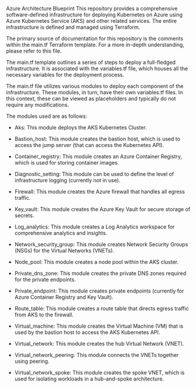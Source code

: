 Azure Architecture Blueprint
This repository provides a comprehensive software-defined infrastructure for deploying Kubernetes on Azure using Azure Kubernetes Service (AKS) and other related services. The entire infrastructure is defined and managed using Terraform.

The primary source of documentation for this repository is the comments within the main.tf Terraform template. For a more in-depth understanding, please refer to this file.

The main.tf template outlines a series of steps to deploy a full-fledged infrastructure. It is associated with the variables.tf file, which houses all the necessary variables for the deployment process.

The main.tf file utilizes various modules to deploy each component of the infrastructure. These modules, in turn, have their own variables.tf files. In this context, these can be viewed as placeholders and typically do not require any modifications.

The modules used are as follows:

* Aks: This module deploys the AKS Kubernetes Cluster.

* Bastion_host: This module creates the bastion host, which is used to access the jump server (that can access the Kubernetes API).

* Container_registry: This module creates an Azure Container Registry, which is used for storing container images.

* Diagnostic_setting: This module can be used to define the level of infrastructure logging (currently not in use).

* Firewall: This module creates the Azure firewall that handles all egress traffic.

* Key_vault: This module creates the Azure Key Vault for secure storage of secrets.

* Log_analytics: This module creates a Log Analytics workspace for comprehensive analytics and insights.

* Network_security_group: This module creates Network Security Groups (NSGs) for the Virtual Networks (VNETs).

* Node_pool: This module creates a node pool within the AKS cluster.

* Private_dns_zone: This module creates the private DNS zones required for the private endpoints.

* Private_endpoint: This module creates private endpoints (currently for Azure Container Registry and Key Vault).

* Route_table: This module creates a route table that directs egress traffic from AKS to the firewall.

* Virtual_machine: This module creates the Virtual Machine (VM) that is used by the bastion host to access the AKS Kubernetes API.

* Virtual_network: This module creates the hub Virtual Network (VNET).

* Virtual_network_peering: This module connects the VNETs together using peering.

* Virtual_network_spoke: This module creates the spoke VNET, which is used for isolating workloads in a hub-and-spoke architecture.